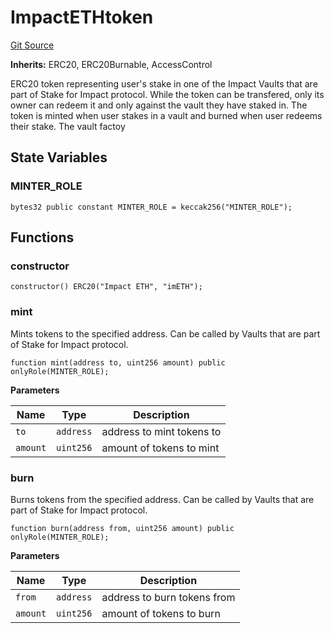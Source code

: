 # ImpactETHtoken
[Git Source](https://github.com/stake-for-impact/stake-for-impact-contracts/blob/695b7bcd51b692b533a2b354bd5483ff5163fb9b/src/imETHtoken.sol)

**Inherits:**
ERC20, ERC20Burnable, AccessControl

ERC20 token representing user's stake in one of the Impact Vaults that are part of
Stake for Impact protocol. While the token can be transfered, only its owner can redeem it and only against the vault
they have staked in. The token is minted when user stakes in a vault and burned when user redeems their stake. The vault factoy


## State Variables
### MINTER_ROLE

```solidity
bytes32 public constant MINTER_ROLE = keccak256("MINTER_ROLE");
```


## Functions
### constructor


```solidity
constructor() ERC20("Impact ETH", "imETH");
```

### mint

Mints tokens to the specified address. Can be called by Vaults that are part of Stake
for Impact protocol.


```solidity
function mint(address to, uint256 amount) public onlyRole(MINTER_ROLE);
```
**Parameters**

|Name|Type|Description|
|----|----|-----------|
|`to`|`address`|address to mint tokens to|
|`amount`|`uint256`|amount of tokens to mint|


### burn

Burns tokens from the specified address. Can be called by Vaults that are part of Stake
for Impact protocol.


```solidity
function burn(address from, uint256 amount) public onlyRole(MINTER_ROLE);
```
**Parameters**

|Name|Type|Description|
|----|----|-----------|
|`from`|`address`|address to burn tokens from|
|`amount`|`uint256`|amount of tokens to burn|


